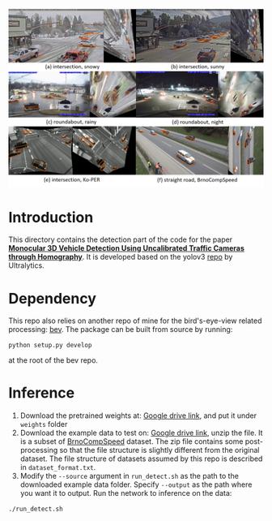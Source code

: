 ![Detection example](detection_example.png)
# Introduction

This directory contains the detection part of the code for the paper [**Monocular 3D Vehicle Detection Using Uncalibrated Traffic Cameras through Homography**](https://arxiv.org/pdf/2103.15293.pdf). It is developed based on the yolov3 [repo](https://github.com/ultralytics/yolov3) by Ultralytics. 

# Dependency
This repo also relies on another repo of mine for the bird's-eye-view related processing: [bev](https://github.com/minghanz/bev). The package can be built from source by running: 
```
python setup.py develop
```
at the root of the bev repo. 
# Inference
1. Download the pretrained weights at: [Google drive link](https://drive.google.com/file/d/1AwEzxIytaGDX8WVrvQ_3qc1WHM2oNpdW/view?usp=sharing), and put it under `weights` folder
2. Download the example data to test on: [Google drive link](https://drive.google.com/file/d/1Ggw3KKqoCxcSgeHzPZ-tudnGB7JlzNwf/view?usp=sharing), unzip the file. It is a subset of [BrnoCompSpeed](https://github.com/JakubSochor/BrnoCompSpeed) dataset. The zip file contains some post-processing so that the file structure is slightly different from the original dataset. The file structure of datasets assumed by this repo is described in `dataset_format.txt`. 
3. Modify the `--source` argument in `run_detect.sh` as the path to the downloaded example data folder. Specify `--output` as the path where you want it to output. Run the network to inference on the data:
```
./run_detect.sh
```